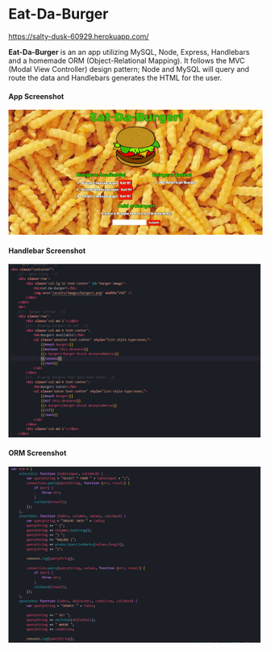 # Eat-Da-Burger

https://salty-dusk-60929.herokuapp.com/

**Eat-Da-Burger** is an an app utilizing MySQL, Node, Express, Handlebars and a homemade ORM (Object-Relational Mapping).  It follows the MVC (Modal View Controller) design pattern; Node and MySQL will query and route the data and Handlebars generates the HTML for the user. 
#### App Screenshot #### 
<img src="/public/assets/images/screenshot.jpg" width = 800>

#### Handlebar Screenshot ####
<img src="/public/assets/images/handlebarsSS.jpg" width = 500>

#### ORM Screenshot ####
<img src="/public/assets/images/ormSS.jpg" width = 500>

